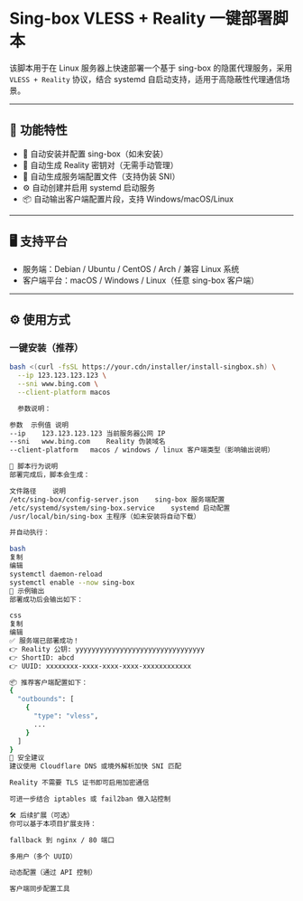 
# Sing-box VLESS + Reality 一键部署脚本

该脚本用于在 Linux 服务器上快速部署一个基于 sing-box 的隐匿代理服务，采用 `VLESS + Reality` 协议，结合 systemd 自启动支持，适用于高隐蔽性代理通信场景。

---

## 🧩 功能特性

- 🚀 自动安装并配置 sing-box（如未安装）
- 🔐 自动生成 Reality 密钥对（无需手动管理）
- 📄 自动生成服务端配置文件（支持伪装 SNI）
- ⚙️ 自动创建并启用 systemd 启动服务
- 📦 自动输出客户端配置片段，支持 Windows/macOS/Linux

---

## 🖥️ 支持平台

- 服务端：Debian / Ubuntu / CentOS / Arch / 兼容 Linux 系统
- 客户端平台：macOS / Windows / Linux（任意 sing-box 客户端）

---

## ⚙️ 使用方式

### 一键安装（推荐）

```bash
bash <(curl -fsSL https://your.cdn/installer/install-singbox.sh) \
  --ip 123.123.123.123 \
  --sni www.bing.com \
  --client-platform macos

  参数说明：

参数	示例值	说明
--ip	123.123.123.123	当前服务器公网 IP
--sni	www.bing.com	Reality 伪装域名
--client-platform	macos / windows / linux	客户端类型（影响输出说明）

📂 脚本行为说明
部署完成后，脚本会生成：

文件路径	说明
/etc/sing-box/config-server.json	sing-box 服务端配置
/etc/systemd/system/sing-box.service	systemd 启动配置
/usr/local/bin/sing-box	主程序（如未安装将自动下载）

并自动执行：

bash
复制
编辑
systemctl daemon-reload
systemctl enable --now sing-box
🔐 示例输出
部署成功后会输出如下：

css
复制
编辑
✅ 服务端已部署成功！
👉 Reality 公钥: yyyyyyyyyyyyyyyyyyyyyyyyyyyyyyyy
👉 ShortID: abcd
👉 UUID: xxxxxxxx-xxxx-xxxx-xxxx-xxxxxxxxxxxx

📦 推荐客户端配置如下：
{
  "outbounds": [
    {
      "type": "vless",
      ...
    }
  ]
}
🧱 安全建议
建议使用 Cloudflare DNS 或境外解析加快 SNI 匹配

Reality 不需要 TLS 证书即可启用加密通信

可进一步结合 iptables 或 fail2ban 做入站控制

🛠️ 后续扩展（可选）
你可以基于本项目扩展支持：

fallback 到 nginx / 80 端口

多用户（多个 UUID）

动态配置（通过 API 控制）

客户端同步配置工具


